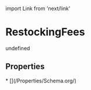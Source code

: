 import Link from 'next/link'
# RestockingFees

undefined

## Properties

<Grid>
* [](/Properties/Schema.org/)

</Grid>

